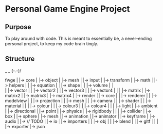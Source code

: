 # Personal Game Engine Project

## Purpose
To play around with code.
This is meant to essentially be, a never-ending personal project, to keep my code brain tingly.

## Structure
_       _
 \(-.-)/


fwge
|
|-> core
|   |-> object
|   |-> mesh
|   |-> input
|   |-> transform
|
|-> math
|   |-> helpers
|   |   |-> equation
|   |   |-> shape
|   |   |-> volume
|   |   
|   |-> vector
|   |   |-> vector2
|   |   |-> vector3
|   |   |-> vector4
|   |
|   |-> matrix
|       |-> matrix2
|       |-> matrix3
|       |-> matrix4
|
|-> render
|   |-> core
|   |   |-> renderer
|   |   |-> modelview
|   |   |-> projection
|   |   |-> mesh
|   |   |-> camera
|   |   |-> shader
|   |   |-> material
|   |
|   |-> colour
|   |   |-> colour3
|   |   |-> colour4
|   |
|   |-> light
|       |-> ambient
|       |-> directional
|       |-> point
|
|-> physics
|   |-> rigidbody
|   |
|   |-> collider
|       |-> box
|       |-> sphere
|       |-> mesh
|
|-> animation
|   |-> animator
|   |-> keyframe
|
|-> audio
|   |-> // TODO
|
|-> io
|   |-> importers
|   |   |-> obj
|   |   |-> blend
|   |   |-> gltf
|   |
|   |-> exporter
        |-> json
